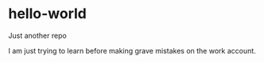 # hello-world
Just another repo

I am just trying to learn before making grave mistakes on the work account. 
